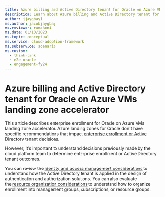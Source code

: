 ```yaml
---
title: Azure billing and Active Directory tenant for Oracle on Azure VMs landing zone accelerator
description: Learn about Azure billing and Active Directory tenant for Oracle on Azure VMs landing zone accelerator. 
author: jjaygbay1
ms.author: jacobjaygbay
ms.reviewer: ramakoni
ms.date: 01/10/2023
ms.topic: conceptual
ms.service: cloud-adoption-framework
ms.subservice: scenario
ms.custom: 
  - think-tank
  - e2e-oracle
  - engagement-fy24
---
```


# Azure billing and Active Directory tenant for Oracle on Azure VMs landing zone accelerator

This article describes enterprise enrollment for Oracle on Azure VMs landing zone accelerator. Azure landing zones for Oracle don't have specific  recommendations that impact [enterprise enrollment or Active Directory tenant decisions](https://learn.microsoft.com/azure/cloud-adoption-framework/ready/landing-zone/design-area/azure-billing-ad-tenant).

However, it's  important to understand decisions previously made by the cloud platform team to determine enterprise enrollment or Active Directory tenant outcomes.

You can review the [identity and access management considerations](manage-identity-access-azure-landing-zone.md) to understand how the Active Directory tenant is applied in the design of authentication and authorization solutions. You can also evaluate the [resource organization considerations](manage-resources-oracle-landing-zone.md) to understand how to organize enrollment into management groups, subscriptions, or resource groups.